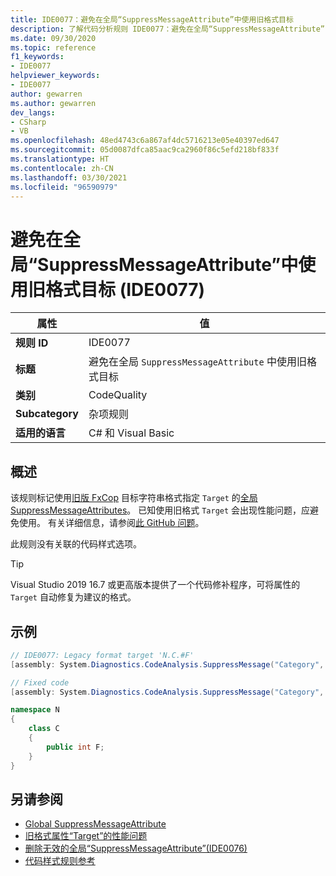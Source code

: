 ```yaml
---
title: IDE0077：避免在全局“SuppressMessageAttribute”中使用旧格式目标
description: 了解代码分析规则 IDE0077：避免在全局“SuppressMessageAttribute”中使用旧格式目标
ms.date: 09/30/2020
ms.topic: reference
f1_keywords:
- IDE0077
helpviewer_keywords:
- IDE0077
author: gewarren
ms.author: gewarren
dev_langs:
- CSharp
- VB
ms.openlocfilehash: 48ed4743c6a867af4dc5716213e05e40397ed647
ms.sourcegitcommit: 05d0087dfca85aac9ca2960f86c5efd218bf833f
ms.translationtype: HT
ms.contentlocale: zh-CN
ms.lasthandoff: 03/30/2021
ms.locfileid: "96590979"
---
```

# <a name="avoid-legacy-format-target-in-global-suppressmessageattribute-ide0077"></a>避免在全局“SuppressMessageAttribute”中使用旧格式目标 (IDE0077)

|属性|值|
|-|-|
| **规则 ID** | IDE0077 |
| **标题** | 避免在全局 `SuppressMessageAttribute` 中使用旧格式目标 |
| **类别** | CodeQuality |
| **Subcategory** | 杂项规则 |
| **适用的语言** | C# 和 Visual Basic |

## <a name="overview"></a>概述

该规则标记使用[旧版 FxCop](/visualstudio/code-quality/migrate-from-legacy-analysis-to-fxcop-analyzers) 目标字符串格式指定 `Target` 的[全局 SuppressMessageAttributes](/visualstudio/code-quality/in-source-suppression-overview#global-level-suppressions)。 已知使用旧格式 `Target` 会出现性能问题，应避免使用。 有关详细信息，请参阅[此 GitHub 问题](https://github.com/dotnet/roslyn/issues/44362)。

此规则没有关联的代码样式选项。

> [!TIP]
>
> Visual Studio 2019 16.7 或更高版本提供了一个代码修补程序，可将属性的 `Target` 自动修复为建议的格式。

## <a name="example"></a>示例

```csharp
// IDE0077: Legacy format target 'N.C.#F'
[assembly: System.Diagnostics.CodeAnalysis.SuppressMessage("Category", "Id: Title", Scope = "member", Target = "N.C.#F")]

// Fixed code
[assembly: System.Diagnostics.CodeAnalysis.SuppressMessage("Category", "Id: Title", Scope = "member", Target = "~F:N.C.F")]

namespace N
{
    class C
    {
        public int F;
    }
}
```

## <a name="see-also"></a>另请参阅

- [Global SuppressMessageAttribute](/visualstudio/code-quality/in-source-suppression-overview#global-level-suppressions)
- [旧格式属性“Target”的性能问题](https://github.com/dotnet/roslyn/issues/44362)
- [删除无效的全局“SuppressMessageAttribute”(IDE0076)](ide0076.md)
- [代码样式规则参考](index.md)
